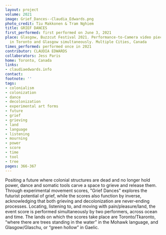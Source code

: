 ```yaml
---
layout: project
volume: 2021
image: Grief_Dances--Claudia_Edwards.png
photo_credit: Tiu Makkonen & Tram Nghiem
title: GRIEF DANCES
first_performed: first performed on June 3, 2021
place: Glasgow, Buzzcut Festival 2021. Performance-to-Camera video piece, performed
  in Toronto and Glasgow simultaneously. Multiple Cities, Canada
times_performed: performed once in 2021
contributor: CLAUDIA EDWARDS
collaborators: Jess Paris
home: Toronto, Canada
links:
- claudiaedwards.info
contact:
footnote: ''
tags:
- colonialism
- colonization
- dance
- decolonization
- experimental art forms
- future
- grief
- grieving
- land
- language
- listening
- mourning
- power
- score
- time
- tool
- tree
pages: 366-367
---
```


Positing a future where colonial structures are dead and no longer hold power, dance and somatic tools carve a space to grieve and release them. Through experimental movement scores, "Grief Dances" explores the futurist potential of grief, while the scores also function by inverse, acknowledging that both grieving and decolonization are never-ending processes. Locating, listening to, and moving with pain/pleasure/land, the event score is performed simultaneously by two performers, across ocean and time. The lands on which the scores take place are Toronto/Tkaronto, “where there are trees standing in the water” in the Mohawk language, and Glasgow/Glaschu, or “green hollow” in Gaelic.